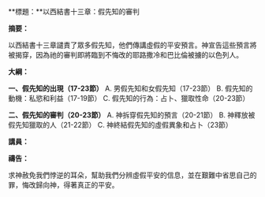 **標題：**以西結書十三章：假先知的審判

**摘要：**

以西結書十三章譴責了眾多假先知，他們傳講虛假的平安預言。神宣告這些預言將被揭穿，因為祂的審判即將臨到不悔改的耶路撒冷和巴比倫被擄的以色列人。

**大綱：**

**一、假先知的出現（17-23節）**
    A. 男假先知和女假先知（17-23節）
    B. 假先知的動機：私慾和利益（17-19節）
    C. 假先知的行為：占卜、獵取性命（20-23節）

**二、假先知的審判（20-23節）**
    A. 神拆穿假先知的預言（20-21節）
    B. 神釋放被假先知獵取的人（21-22節）
    C. 神終結假先知的虛假異象和占卜（23節）

**講員：**

**禱告：**

求神赦免我們悖逆的耳朵，幫助我們分辨虛假平安的信息，並在艱難中省思自己的罪，悔改歸向神，得著真正的平安。